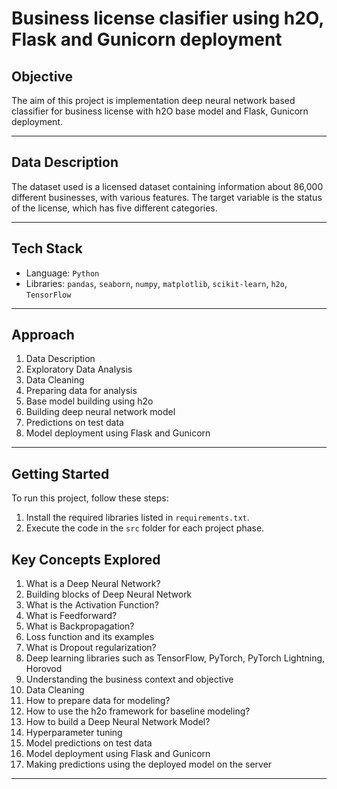 # Business license clasifier using h2O, Flask and Gunicorn deployment

## Objective

The aim of this project is implementation deep neural network based classifier for business license with h2O base model and Flask, Gunicorn deployment.

---

## Data Description

The dataset used is a licensed dataset containing information about 86,000 different businesses, with various features. The target variable is the status of the license, which has five different categories.

---

## Tech Stack

- Language: `Python`
- Libraries: `pandas`, `seaborn`, `numpy`, `matplotlib`, `scikit-learn`, `h2o`, `TensorFlow`

---

## Approach

1. Data Description
2. Exploratory Data Analysis
3. Data Cleaning
4. Preparing data for analysis
5. Base model building using h2o
6. Building deep neural network model
7. Predictions on test data
8. Model deployment using Flask and Gunicorn

---

## Getting Started

To run this project, follow these steps:

1. Install the required libraries listed in `requirements.txt`.
2. Execute the code in the `src` folder for each project phase.

## Key Concepts Explored

1. What is a Deep Neural Network?
2. Building blocks of Deep Neural Network
3. What is the Activation Function?
4. What is Feedforward?
5. What is Backpropagation?
6. Loss function and its examples
7. What is Dropout regularization?
8. Deep learning libraries such as TensorFlow, PyTorch, PyTorch Lightning, Horovod
9. Understanding the business context and objective
10. Data Cleaning
11. How to prepare data for modeling?
12. How to use the h2o framework for baseline modeling?
13. How to build a Deep Neural Network Model?
14. Hyperparameter tuning
15. Model predictions on test data
16. Model deployment using Flask and Gunicorn
17. Making predictions using the deployed model on the server

---